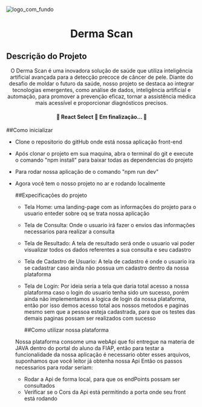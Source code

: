 ![logo_com_fundo](https://github.com/Pedrofelip/Global-Solution-DermaScan/assets/73732845/855123b6-69cf-4cbe-8a90-d9a09620588b)

<h1 align="center">Derma Scan</h1>

## Descrição do Projeto
<p align="center">O Derma Scan é uma inovadora solução de saúde que utiliza inteligência artificial avançada para a detecção precoce de câncer de pele. Diante do desafio de moldar o futuro da saúde, nosso projeto se destaca ao integrar tecnologias emergentes, como análise de dados, inteligência artificial e automação, para promover a prevenção eficaz, tornar a assistência médica mais acessível e proporcionar diagnósticos precisos.</p>

<h4 align="center"> 
	🚧  React Select 🚀 Em finalização...  🚧
</h4>

##Como inicializar
- Clone o repositorio do gitHub onde está nossa aplicação front-end
- Após clonar o projeto em sua maquina, abra o terminal do git e execute o comando "npm install" para baixar todas as dependencias do projeto
- Para rodar nossa aplicação de o comando "npm run dev"
- Agora você tem o nosso projeto no ar e rodando localmente

  ##Expecificações do projeto
  - Tela Home: uma landing-page com as informações do projeto para o usuario enteder sobre oq se trata nossa aplicação
  - Tela de Consulta:  Onde o usuario irá fazer o envios das informações necessarios para realizar a consulta
  - Tela de Resultado: A tela de resultado será onde o usuario vai poder visualizar todos os dados referentes a sua consulta e seu cadastro
  - Tela de Cadastro de Usuario: A tela de cadastro é onde o usuario ira se cadastrar caso ainda não possua um cadastro dentro da nossa plataforma
  - Tela de Login: Por ideia seria a tela que daria total acesso a nossa plataforma caso o login do usuario tenha sido um sucesso, porém ainda não implementamos a logica de login da nossa plataforma, então por isso demos acesso total aos nossos metodos e paginas mesmo sem que a pessoa esteja cadastrada, para que os testes das demais paginas possam ser realizados com sucesso
 
    ##Como utilizar nossa plataforma
 
  Nossa plataforma consome uma webApi que foi entregue na materia de JAVA dentro do portal do aluno da FIAP, então para testar a funcionalidade da nossa aplicação é necessario obter esses arquivos, suponhamos que você leitor já obtenha nossa Api Então os passos necessarios para rodar seriam:

  - Rodar a Api de forma local, para que os endPoints possam ser consultados
  - Verificar se o Cors da Api está permitindo a porta onde seu front está rodando

